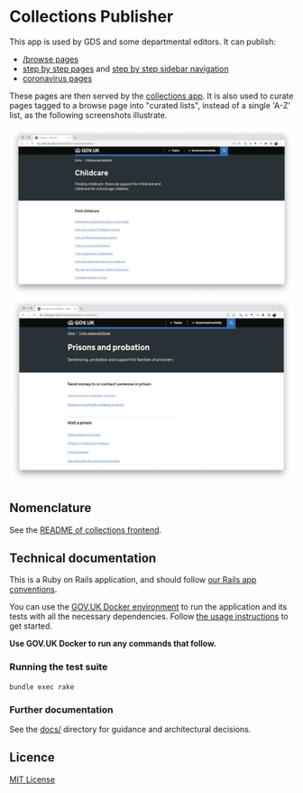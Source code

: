 # Collections Publisher

This app is used by GDS and some departmental editors. It can publish:

- [/browse pages](https://www.gov.uk/browse/births-deaths-marriages/register-offices)
- [step by step pages](https://www.gov.uk/learn-to-drive-a-car) and [step by step sidebar navigation](https://www.gov.uk/driving-eyesight-rules)
- [coronavirus pages](https://www.gov.uk/coronavirus)

These pages are then served by the [collections app](https://github.com/alphagov/collections). It is also used to curate pages tagged to a browse page into "curated lists", instead of a single 'A-Z' list, as the following screenshots illustrate.

![Screenshot of curated page](docs/screenshot-curated-childcare-topics.png)
![Screenshot of A-Z auto-generated list](docs/screenshot-a-z-prisons-topic.png)

## Nomenclature

See the [README of collections frontend](https://github.com/alphagov/collections).

## Technical documentation

This is a Ruby on Rails application, and should follow [our Rails app conventions](https://docs.publishing.service.gov.uk/manual/conventions-for-rails-applications.html).

You can use the [GOV.UK Docker environment](https://github.com/alphagov/govuk-docker) to run the application and its tests with all the necessary dependencies. Follow [the usage instructions](https://github.com/alphagov/govuk-docker#usage) to get started.

**Use GOV.UK Docker to run any commands that follow.**

### Running the test suite

```
bundle exec rake
```

### Further documentation

See the [docs/](docs/) directory for guidance and architectural decisions.

## Licence

[MIT License](LICENCE)
